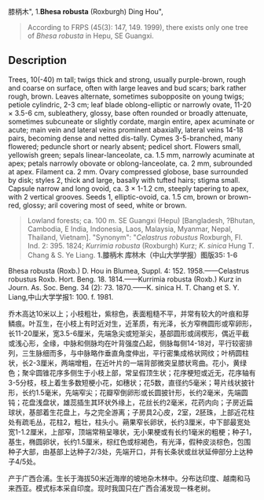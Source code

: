 膝柄木",
1.**Bhesa robusta** (Roxburgh) Ding Hou",

> According to FRPS (45(3): 147, 149. 1999), there exists only one tree of *Bhesa robusta* in Hepu, SE Guangxi.

## Description
Trees, 10(-40) m tall; twigs thick and strong, usually purple-brown, rough and coarse on surface, often with large leaves and bud scars; bark rather rough, brown. Leaves alternate, sometimes subopposite on young twigs; petiole cylindric, 2-3 cm; leaf blade oblong-elliptic or narrowly ovate, 11-20 × 3.5-6 cm, subleathery, glossy, base often rounded or broadly attenuate, sometimes subcuneate or slightly cordate, margin entire, apex acuminate or acute; main vein and lateral veins prominent abaxially, lateral veins 14-18 pairs, becoming dense and netted dis-tally. Cymes 3-5-branched, many flowered; peduncle short or nearly absent; pedicel short. Flowers small, yellowish green; sepals linear-lanceolate, ca. 1.5 mm, narrowly acuminate at apex; petals narrowly obovate or oblong-lanceolate, ca. 2 mm, subrounded at apex. Filament ca. 2 mm. Ovary compressed globose, base surrounded by disk; styles 2, thick and large, basally with tufted hairs; stigma small. Capsule narrow and long ovoid, ca. 3 × 1-1.2 cm, steeply tapering to apex, with 2 vertical grooves. Seeds 1, elliptic-ovoid, ca. 1.5 cm, brown or brown-red, glossy; aril covering most of seed, white or brown.

> Lowland forests; ca. 100 m. SE Guangxi (Hepu) [Bangladesh, ?Bhutan, Cambodia, E India, Indonesia, Laos, Malaysia, Myanmar, Nepal, Thailand, Vietnam].
  "Synonym": "*Celastrus robustus* Roxburgh, Fl. Ind. 2: 395. 1824; *Kurrimia robusta* (Roxburgh) Kurz; *K. sinica* Hung T. Chang &amp; S. Ye Liang.
**1.膝柄木 库林木（中山大学学报）图版35: 1-6**

Bhesa robusta (Roxb.) D. Hou in Blumea, Suppl. 4: 152. 1958.——Celastrus robustus Roxb. Hort. Beng. 18. 1814.——Kurrimia robusta (Roxb.) Kurz in Journ. As. Soc. Beng. 34 (2): 73. 1870.——K. sinica H. T. Chang et S. Y. Liang,中山大学学报1: 100. f. 1981.

乔木高达10米以上；小枝粗壮，紫棕色，表面粗糙不平，并常有较大的叶痕和芽鳞痕。叶互生，在小枝上有时近对生，近革质，有光泽，长方窄椭圆形或窄卵形，长11-20厘米，宽3.5-6厘米，先端急尖或短渐尖，基部圆形或阔楔形，偶近平截或浅心形，全缘，中脉和侧脉均在叶背强度凸起，侧脉每侧14-18对，平行较密排列，三生脉细而多，与中脉略作垂直角度伸出，平行密集成格状网纹；叶柄圆柱状，长2-3厘米，两端增粗，在近叶片的一端背部微突呈膝状弯曲。花小，黄绿色；聚伞圆锥花序多侧生于小枝上部，常呈假顶生状；花序梗短或近无，花序轴有3-5分枝，枝上着生多数短梗小花，如穗状；花5数，直径约5毫米；萼片线状披针形，长约1.5毫米，先端窄尖；花瓣窄倒卵形或长圆披针形，长约2毫米，先端圆钝；花盘浅盘状，雄蕊插生其环状外缘上，花丝长约2毫米，花药内向；子房近扁球状，基部着生花盘上，与之完全游离；子房具2心皮，2室，2胚珠，上部近花柱处有疏毛丛，花柱2，粗壮，柱头小。蒴果窄长卵状，长约3厘米，中下部最宽处宽1-1.2厘米，上部窄，顶端常稍呈喙状，无小果梗或有长约1毫米的粗梗；种子1，基生，椭圆卵状，长约1.5厘米，棕红色或棕褐色，有光泽，假种皮淡棕色，包围种子大部，由基部上达种子2/3处，先端开口，并有长条状或丝状延伸部分上达种子4/5处。

产于广西合浦。生长于海拔50米近海岸的坡地杂木林中。分布达印度、越南和马来西亚。模式标本采自印度。现时我国只在广西合浦发现一株老树。
